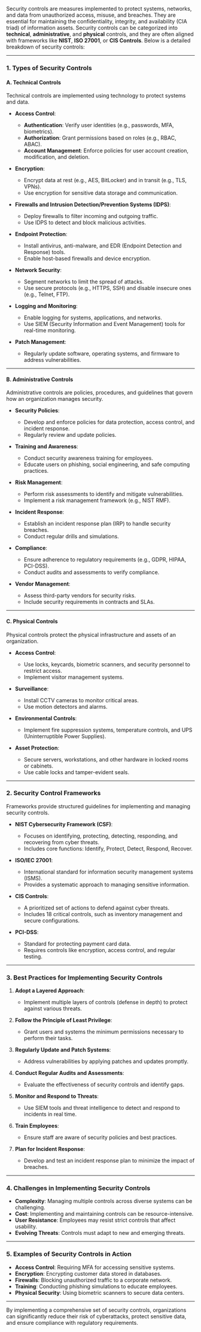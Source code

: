 Security controls are measures implemented to protect systems, networks, and data from unauthorized access, misuse, and breaches. They are essential for maintaining the confidentiality, integrity, and availability (CIA triad) of information assets. Security controls can be categorized into **technical**, **administrative**, and **physical** controls, and they are often aligned with frameworks like **NIST**, **ISO 27001**, or **CIS Controls**. Below is a detailed breakdown of security controls:

---

### **1. Types of Security Controls**

#### **A. Technical Controls**
Technical controls are implemented using technology to protect systems and data.

- **Access Control**:
  - **Authentication**: Verify user identities (e.g., passwords, MFA, biometrics).
  - **Authorization**: Grant permissions based on roles (e.g., RBAC, ABAC).
  - **Account Management**: Enforce policies for user account creation, modification, and deletion.

- **Encryption**:
  - Encrypt data at rest (e.g., AES, BitLocker) and in transit (e.g., TLS, VPNs).
  - Use encryption for sensitive data storage and communication.

- **Firewalls and Intrusion Detection/Prevention Systems (IDPS)**:
  - Deploy firewalls to filter incoming and outgoing traffic.
  - Use IDPS to detect and block malicious activities.

- **Endpoint Protection**:
  - Install antivirus, anti-malware, and EDR (Endpoint Detection and Response) tools.
  - Enable host-based firewalls and device encryption.

- **Network Security**:
  - Segment networks to limit the spread of attacks.
  - Use secure protocols (e.g., HTTPS, SSH) and disable insecure ones (e.g., Telnet, FTP).

- **Logging and Monitoring**:
  - Enable logging for systems, applications, and networks.
  - Use SIEM (Security Information and Event Management) tools for real-time monitoring.

- **Patch Management**:
  - Regularly update software, operating systems, and firmware to address vulnerabilities.

---

#### **B. Administrative Controls**
Administrative controls are policies, procedures, and guidelines that govern how an organization manages security.

- **Security Policies**:
  - Develop and enforce policies for data protection, access control, and incident response.
  - Regularly review and update policies.

- **Training and Awareness**:
  - Conduct security awareness training for employees.
  - Educate users on phishing, social engineering, and safe computing practices.

- **Risk Management**:
  - Perform risk assessments to identify and mitigate vulnerabilities.
  - Implement a risk management framework (e.g., NIST RMF).

- **Incident Response**:
  - Establish an incident response plan (IRP) to handle security breaches.
  - Conduct regular drills and simulations.

- **Compliance**:
  - Ensure adherence to regulatory requirements (e.g., GDPR, HIPAA, PCI-DSS).
  - Conduct audits and assessments to verify compliance.

- **Vendor Management**:
  - Assess third-party vendors for security risks.
  - Include security requirements in contracts and SLAs.

---

#### **C. Physical Controls**
Physical controls protect the physical infrastructure and assets of an organization.

- **Access Control**:
  - Use locks, keycards, biometric scanners, and security personnel to restrict access.
  - Implement visitor management systems.

- **Surveillance**:
  - Install CCTV cameras to monitor critical areas.
  - Use motion detectors and alarms.

- **Environmental Controls**:
  - Implement fire suppression systems, temperature controls, and UPS (Uninterruptible Power Supplies).

- **Asset Protection**:
  - Secure servers, workstations, and other hardware in locked rooms or cabinets.
  - Use cable locks and tamper-evident seals.

---

### **2. Security Control Frameworks**
Frameworks provide structured guidelines for implementing and managing security controls.

- **NIST Cybersecurity Framework (CSF)**:
  - Focuses on identifying, protecting, detecting, responding, and recovering from cyber threats.
  - Includes core functions: Identify, Protect, Detect, Respond, Recover.

- **ISO/IEC 27001**:
  - International standard for information security management systems (ISMS).
  - Provides a systematic approach to managing sensitive information.

- **CIS Controls**:
  - A prioritized set of actions to defend against cyber threats.
  - Includes 18 critical controls, such as inventory management and secure configurations.

- **PCI-DSS**:
  - Standard for protecting payment card data.
  - Requires controls like encryption, access control, and regular testing.

---

### **3. Best Practices for Implementing Security Controls**

1. **Adopt a Layered Approach**:
   - Implement multiple layers of controls (defense in depth) to protect against various threats.

2. **Follow the Principle of Least Privilege**:
   - Grant users and systems the minimum permissions necessary to perform their tasks.

3. **Regularly Update and Patch Systems**:
   - Address vulnerabilities by applying patches and updates promptly.

4. **Conduct Regular Audits and Assessments**:
   - Evaluate the effectiveness of security controls and identify gaps.

5. **Monitor and Respond to Threats**:
   - Use SIEM tools and threat intelligence to detect and respond to incidents in real time.

6. **Train Employees**:
   - Ensure staff are aware of security policies and best practices.

7. **Plan for Incident Response**:
   - Develop and test an incident response plan to minimize the impact of breaches.

---

### **4. Challenges in Implementing Security Controls**

- **Complexity**: Managing multiple controls across diverse systems can be challenging.
- **Cost**: Implementing and maintaining controls can be resource-intensive.
- **User Resistance**: Employees may resist strict controls that affect usability.
- **Evolving Threats**: Controls must adapt to new and emerging threats.

---

### **5. Examples of Security Controls in Action**

- **Access Control**: Requiring MFA for accessing sensitive systems.
- **Encryption**: Encrypting customer data stored in databases.
- **Firewalls**: Blocking unauthorized traffic to a corporate network.
- **Training**: Conducting phishing simulations to educate employees.
- **Physical Security**: Using biometric scanners to secure data centers.

---

By implementing a comprehensive set of security controls, organizations can significantly reduce their risk of cyberattacks, protect sensitive data, and ensure compliance with regulatory requirements.
